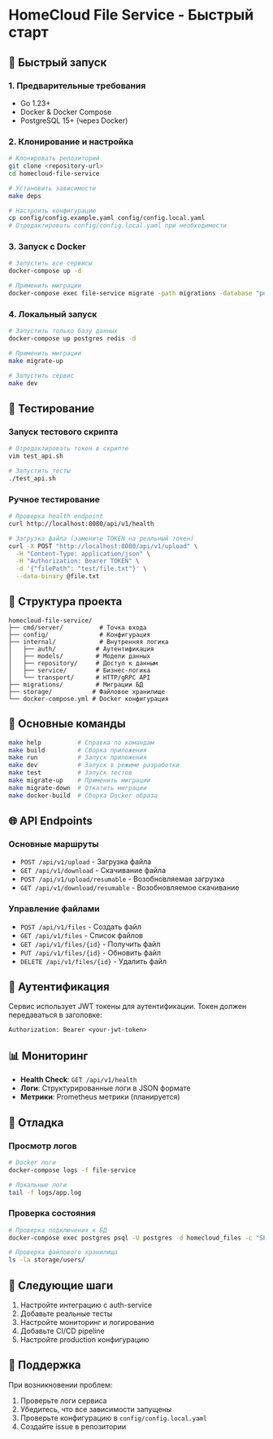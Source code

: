 # HomeCloud File Service - Быстрый старт

## 🚀 Быстрый запуск

### 1. Предварительные требования

- Go 1.23+
- Docker & Docker Compose
- PostgreSQL 15+ (через Docker)

### 2. Клонирование и настройка

```bash
# Клонировать репозиторий
git clone <repository-url>
cd homecloud-file-service

# Установить зависимости
make deps

# Настроить конфигурацию
cp config/config.example.yaml config/config.local.yaml
# Отредактировать config/config.local.yaml при необходимости
```

### 3. Запуск с Docker

```bash
# Запустить все сервисы
docker-compose up -d

# Применить миграции
docker-compose exec file-service migrate -path migrations -database "postgres://postgres:password@postgres:5432/homecloud_files?sslmode=disable" up
```

### 4. Локальный запуск

```bash
# Запустить только базу данных
docker-compose up postgres redis -d

# Применить миграции
make migrate-up

# Запустить сервис
make dev
```

## 🧪 Тестирование

### Запуск тестового скрипта

```bash
# Отредактировать токен в скрипте
vim test_api.sh

# Запустить тесты
./test_api.sh
```

### Ручное тестирование

```bash
# Проверка health endpoint
curl http://localhost:8080/api/v1/health

# Загрузка файла (замените TOKEN на реальный токен)
curl -X POST "http://localhost:8080/api/v1/upload" \
  -H "Content-Type: application/json" \
  -H "Authorization: Bearer TOKEN" \
  -d '{"filePath": "test/file.txt"}' \
  --data-binary @file.txt
```

## 📁 Структура проекта

```
homecloud-file-service/
├── cmd/server/          # Точка входа
├── config/              # Конфигурация
├── internal/            # Внутренняя логика
│   ├── auth/           # Аутентификация
│   ├── models/         # Модели данных
│   ├── repository/     # Доступ к данным
│   ├── service/        # Бизнес-логика
│   └── transport/      # HTTP/gRPC API
├── migrations/         # Миграции БД
├── storage/           # Файловое хранилище
└── docker-compose.yml # Docker конфигурация
```

## 🔧 Основные команды

```bash
make help          # Справка по командам
make build         # Сборка приложения
make run           # Запуск приложения
make dev           # Запуск в режиме разработки
make test          # Запуск тестов
make migrate-up    # Применить миграции
make migrate-down  # Откатить миграции
make docker-build  # Сборка Docker образа
```

## 🌐 API Endpoints

### Основные маршруты

- `POST /api/v1/upload` - Загрузка файла
- `GET /api/v1/download` - Скачивание файла
- `POST /api/v1/upload/resumable` - Возобновляемая загрузка
- `GET /api/v1/download/resumable` - Возобновляемое скачивание

### Управление файлами

- `POST /api/v1/files` - Создать файл
- `GET /api/v1/files` - Список файлов
- `GET /api/v1/files/{id}` - Получить файл
- `PUT /api/v1/files/{id}` - Обновить файл
- `DELETE /api/v1/files/{id}` - Удалить файл

## 🔐 Аутентификация

Сервис использует JWT токены для аутентификации. Токен должен передаваться в заголовке:

```
Authorization: Bearer <your-jwt-token>
```

## 📊 Мониторинг

- **Health Check**: `GET /api/v1/health`
- **Логи**: Структурированные логи в JSON формате
- **Метрики**: Prometheus метрики (планируется)

## 🐛 Отладка

### Просмотр логов

```bash
# Docker логи
docker-compose logs -f file-service

# Локальные логи
tail -f logs/app.log
```

### Проверка состояния

```bash
# Проверка подключения к БД
docker-compose exec postgres psql -U postgres -d homecloud_files -c "SELECT version();"

# Проверка файлового хранилища
ls -la storage/users/
```

## 📝 Следующие шаги

1. Настройте интеграцию с auth-service
2. Добавьте реальные тесты
3. Настройте мониторинг и логирование
4. Добавьте CI/CD pipeline
5. Настройте production конфигурацию

## 🤝 Поддержка

При возникновении проблем:

1. Проверьте логи сервиса
2. Убедитесь, что все зависимости запущены
3. Проверьте конфигурацию в `config/config.local.yaml`
4. Создайте issue в репозитории 